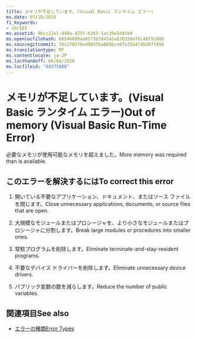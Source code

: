 ```yaml
---
title: メモリが不足しています。(Visual Basic ランタイム エラー)
ms.date: 07/20/2015
f1_keywords:
- vbrID7
ms.assetid: 96cc12e1-d40a-425f-b365-1ac39e5ddcb0
ms.openlocfilehash: b0546609aa0573b7d43a2a630328e76c48791886
ms.sourcegitcommit: f8c270376ed905f6a8896ce0fe25b4f4b38ff498
ms.translationtype: MT
ms.contentlocale: ja-JP
ms.lasthandoff: 06/04/2020
ms.locfileid: "84375888"
---
```

# <a name="out-of-memory-visual-basic-run-time-error"></a><span data-ttu-id="a5feb-102">メモリが不足しています。(Visual Basic ランタイム エラー)</span><span class="sxs-lookup"><span data-stu-id="a5feb-102">Out of memory (Visual Basic Run-Time Error)</span></span>
<span data-ttu-id="a5feb-103">必要なメモリが使用可能なメモリを超えました。</span><span class="sxs-lookup"><span data-stu-id="a5feb-103">More memory was required than is available.</span></span>  
  
## <a name="to-correct-this-error"></a><span data-ttu-id="a5feb-104">このエラーを解決するには</span><span class="sxs-lookup"><span data-stu-id="a5feb-104">To correct this error</span></span>  
  
1. <span data-ttu-id="a5feb-105">開いている不要なアプリケーション、ドキュメント、またはソース ファイルを閉じます。</span><span class="sxs-lookup"><span data-stu-id="a5feb-105">Close unnecessary applications, documents, or source files that are open.</span></span>  
  
2. <span data-ttu-id="a5feb-106">大規模なモジュールまたはプロシージャを、より小さなモジュールまたはプロシージャに分割します。</span><span class="sxs-lookup"><span data-stu-id="a5feb-106">Break large modules or procedures into smaller ones.</span></span>  
  
3. <span data-ttu-id="a5feb-107">常駐プログラムを削除します。</span><span class="sxs-lookup"><span data-stu-id="a5feb-107">Eliminate terminate-and-stay-resident programs.</span></span>  
  
4. <span data-ttu-id="a5feb-108">不要なデバイス ドライバーを削除します。</span><span class="sxs-lookup"><span data-stu-id="a5feb-108">Eliminate unnecessary device drivers.</span></span>  
  
5. <span data-ttu-id="a5feb-109">パブリック変数の数を減らします。</span><span class="sxs-lookup"><span data-stu-id="a5feb-109">Reduce the number of public variables.</span></span>  
  
## <a name="see-also"></a><span data-ttu-id="a5feb-110">関連項目</span><span class="sxs-lookup"><span data-stu-id="a5feb-110">See also</span></span>

- [<span data-ttu-id="a5feb-111">エラーの種類</span><span class="sxs-lookup"><span data-stu-id="a5feb-111">Error Types</span></span>](../programming-guide/language-features/error-types.md)
